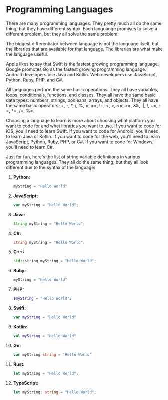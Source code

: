 # Programming Languages

There are many programming languages.  They pretty much all do the same thing,
but they have different syntax.  Each languange promises to solve a different
problem, but they all solve the same problem.  

The biggest differentiator
between language is not the language itself, but the libraries that are
available for that language.  The libraries are what make the language useful.

Apple likes to say that Swift is the fastest growing programming language.  Google
promotes Go as the fastest growing programming language.  Android developers use
Java and Kotlin.  Web developers use JavaScript, Python, Ruby, PHP, and C#.

All languages perform the same basic operations.  They all have variables, loops,
conditionals, functions, and classes.  They all have the same basic data types:
numbers, strings, booleans, arrays, and objects.  They all have the same basic
operators: +, -, *, /, %, =, ==, !=, <, >, <=, >=, &&, ||, !, +=, -=, *=, /=, %=.

Choosing a language to learn is more about choosing what platform you want to code
for and what libraries you want to use.  If you want to code for iOS, you'll need
to learn Swift.  If you want to code for Android, you'll need to learn Java or
Kotlin.  If you want to code for the web, you'll need to learn JavaScript, Python,
Ruby, PHP, or C#.  If you want to code for Windows, you'll need to learn C#.

Just for fun, here's the list of string variable definitions in various programming languages.
They all do the same thing, but they all look different due to the syntax of the language:

1. **Python:**
   ```python
   myString = "Hello World"
   ```

2. **JavaScript:**
   ```javascript
   var myString = "Hello World";
   ```

3. **Java:**
   ```java
   String myString = "Hello World";
   ```

4. **C#:**
   ```csharp
   string myString = "Hello World";
   ```

5. **C++:**
   ```cpp
   std::string myString = "Hello World";
   ```

6. **Ruby:**
   ```ruby
   myString = "Hello World"
   ```

7. **PHP:**
   ```php
   $myString = "Hello World";
   ```

8. **Swift:**
   ```swift
   var myString = "Hello World"
   ```

9. **Kotlin:**
   ```kotlin
   val myString = "Hello World"
   ```

10. **Go:**
    ```go
    var myString string = "Hello World"
    ```

11. **Rust:**
    ```rust
    let myString = "Hello World";
    ```

12. **TypeScript:**
    ```typescript
    let myString: string = "Hello World";
    ```
